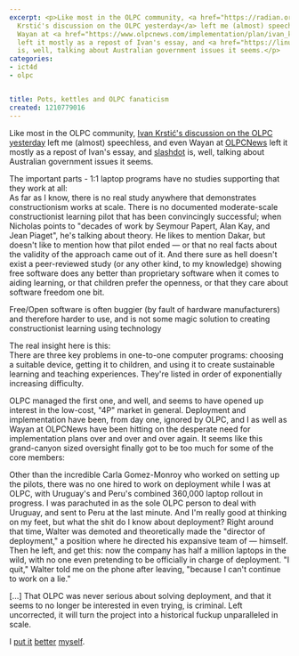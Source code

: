 ```yaml
---
excerpt: <p>Like most in the OLPC community, <a href="https://radian.org/notebook/sic-transit-gloria-laptopi">Ivan
  Krstić's discussion on the OLPC yesterday</a> left me (almost) speechless, and even
  Wayan at <a href="https://www.olpcnews.com/implementation/plan/ivan_krstic_deployment_plan.html">OLPCNews</a>
  left it mostly as a repost of Ivan's essay, and <a href="https://linux.slashdot.org/article.pl?sid=08/05/14/0049236">slashdot</a>
  is, well, talking about Australian government issues it seems.</p>
categories:
- ict4d
- olpc


title: Pots, kettles and OLPC fanaticism
created: 1210779016
---
```

<p>Like most in the OLPC community, <a href="https://radian.org/notebook/sic-transit-gloria-laptopi">Ivan Krstić's discussion on the OLPC yesterday</a> left me (almost) speechless, and even Wayan at <a href="https://www.olpcnews.com/implementation/plan/ivan_krstic_deployment_plan.html">OLPCNews</a> left it mostly as a repost of Ivan's essay, and <a href="https://linux.slashdot.org/article.pl?sid=08/05/14/0049236">slashdot</a> is, well, talking about Australian government issues it seems.</p>

<p>The important parts - 1:1 laptop programs have no studies supporting that they work at all:<br />
As far as I know, there is no real study anywhere that demonstrates constructionism works at scale. There is no documented moderate-scale constructionist learning pilot that has been convincingly successful; when Nicholas points to "decades of work by Seymour Papert, Alan Kay, and Jean Piaget", he's talking about theory. He likes to mention Dakar, but doesn't like to mention how that pilot ended — or that no real facts about the validity of the approach came out of it. And there sure as hell doesn't exist a peer-reviewed study (or any other kind, to my knowledge) showing free software does any better than proprietary software when it comes to aiding learning, or that children prefer the openness, or that they care about software freedom one bit.</p>

<p>Free/Open software is often buggier (by fault of hardware manufacturers) and therefore harder to use, and is not some magic solution to creating constructionist learning using technology</p>

<p>The real insight here is this:<br />
There are three key problems in one-to-one computer programs: choosing a suitable device, getting it to children, and using it to create sustainable learning and teaching experiences. They're listed in order of exponentially increasing difficulty.</p>

<p>OLPC managed the first one, and well, and seems to have opened up interest in the low-cost, "4P" market in general.  Deployment and implementation have been, from day one, ignored by OLPC, and I as well as Wayan at OLPCNews have been hitting on the desperate need for implementation plans over and over and over again.  It seems like this grand-canyon sized oversight finally got to be too much for some of the core members:</p>

Other than the incredible Carla Gomez-Monroy who worked on setting up the pilots, there was no one hired to work on deployment while I was at OLPC, with Uruguay's and Peru's combined 360,000 laptop rollout in progress. I was parachuted in as the sole OLPC person to deal with Uruguay, and sent to Peru at the last minute. And I'm really good at thinking on my feet, but what the shit do I know about deployment? Right around that time, Walter was demoted and theoretically made the "director of deployment," a position where he directed his expansive team of — himself. Then he left, and get this: now the company has half a million laptops in the wild, with no one even pretending to be officially in charge of deployment. "I quit," Walter told me on the phone after leaving, "because I can't continue to work on a lie." 

<p>[...] That OLPC was never serious about solving deployment, and that it seems to no longer be interested in even trying, is criminal. Left uncorrected, it will turn the project into a historical fuckup unparalleled in scale.</p>

<p>I <a> <a href="https://www.olpcnews.com/sales_talk/price/the_real_cost_of_the.html">put it</a>  <a href="https://www.joncamfield.com/blog/2006.11/library-grants-laptop-gambles.html">better</a>  <a href="https://www.joncamfield.com/blog/2006.12/lets-try-this-again.html">myself</a>.</p>
